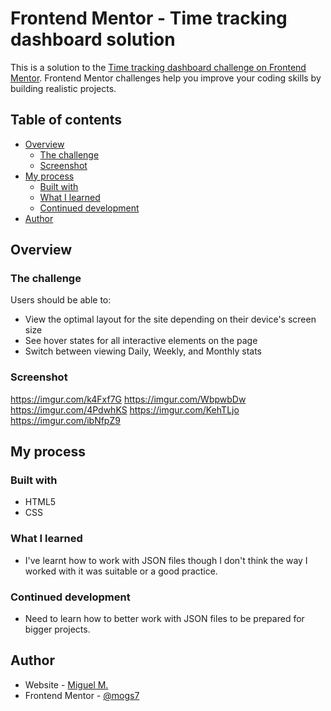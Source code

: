 # Frontend Mentor - Time tracking dashboard solution

This is a solution to the [Time tracking dashboard challenge on Frontend Mentor](https://www.frontendmentor.io/challenges/time-tracking-dashboard-UIQ7167Jw). Frontend Mentor challenges help you improve your coding skills by building realistic projects. 

## Table of contents

- [Overview](#overview)
  - [The challenge](#the-challenge)
  - [Screenshot](#screenshot)
- [My process](#my-process)
  - [Built with](#built-with)
  - [What I learned](#what-i-learned)
  - [Continued development](#continued-development)
- [Author](#author)

## Overview

### The challenge

Users should be able to:

- View the optimal layout for the site depending on their device's screen size
- See hover states for all interactive elements on the page
- Switch between viewing Daily, Weekly, and Monthly stats

### Screenshot

https://imgur.com/k4Fxf7G
https://imgur.com/WbpwbDw
https://imgur.com/4PdwhKS
https://imgur.com/KehTLjo
https://imgur.com/ibNfpZ9

## My process

### Built with


- HTML5 
- CSS

### What I learned

- I've learnt how to work with JSON files though I don't think the way I worked with it was suitable or a good practice. 


### Continued development

- Need to learn how to better work with JSON files to be prepared for bigger projects.

## Author

- Website - [Miguel M.](https://www.your-site.com)
- Frontend Mentor - [@mogs7](https://www.frontendmentor.io/profile/mogs7)

